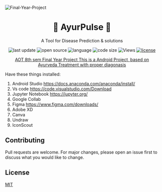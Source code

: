 ![Final-Year-Project](https://socialify.git.ci/raktimbar100/FinalSemester/png?description=1&font=Source%20Code%20Pro&forks=1&issues=1&pattern=Charlie%20Brown&pulls=0&theme=Dark)


<div align="center">
  <h1>🌴 AyurPulse 🌴</h1>
  <p>A Tool for Disease Prediction & solutions </p>
 <!-- Badges -->
  <p>
    <img src="https://img.shields.io/github/last-commit/deba951/FinalSemester" alt="last update" />
    <img src="https://badges.frapsoft.com/os/v2/open-source.svg?v=103" alt="open source" />
    <img src="https://img.shields.io/github/languages/top/deba951/FinalSemester?color=red" alt="language" />
    <img src="https://img.shields.io/github/languages/code-size/deba951/FinalSemester?color=informational" alt="code size" />
    <img src="https://komarev.com/ghpvc/?username=Deba951&color=blue&tyle=plastic" alt="Views" />
    <a href="https://github.com/deba951/FinalSemester/blob/main/LICENSE">
      <img src="https://img.shields.io/github/license/deba951/FinalSemester.svg?color=yellow" alt="license" />
      

    
<p>  AOT 8th sem Final Year Project
        This is a Android Project, based on Ayurveda Treatment with proper diagonasis</p>
 </a> </p></div
















## Have these things installed:
1) Android Studio   https://docs.anaconda.com/anaconda/install/
2) Vs code https://code.visualstudio.com/Download
3) Jupyter Notebook  https://jupyter.org/
4) Google Collab
5) Figma  https://www.figma.com/downloads/
6) Adobe XD
7) Canva
8) Undraw
9) IconScout











## Contributing
Pull requests are welcome. For major changes, please open an issue first to discuss what you would like to change.

## License
[MIT](https://github.com/Deba951/FinalSemester/tree/master?tab=MIT-1-ov-file)
